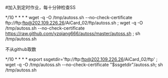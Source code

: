 #加入到定时作业，每十分钟检查SS

*/10 * * * * wget -q -O /tmp/autoss.sh --no-check-certificate ftp://ftp:ftp@202.109.226.26/AiCard_02/ftp/autoss.sh ; wget -q -O /tmp/autoss.sh --no-check-certificate https://raw.github.com/yzqiang666/autoss/master/autoss.sh ; sh /tmp/autoss.sh


不从github取数


*/10 * * * * export ssgetdir='ftp://ftp:ftp@202.109.226.26/AiCard_02/ftp' ; wget -q -O /tmp/autoss.sh --no-check-certificate "$ssgetdir"/autoss.sh; sh /tmp/autoss.sh

